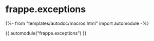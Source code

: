 # frappe.exceptions

{%- from "templates/autodoc/macros.html" import automodule -%}

{{ automodule("frappe.exceptions") }}